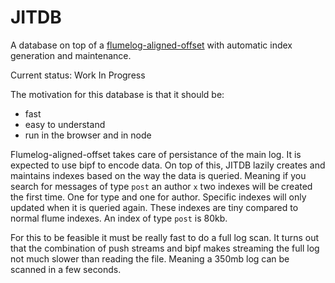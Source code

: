 # JITDB

A database on top of a [flumelog-aligned-offset] with automatic index
generation and maintenance.

Current status: Work In Progress

The motivation for this database is that it should be:
 - fast
 - easy to understand
 - run in the browser and in node

Flumelog-aligned-offset takes care of persistance of the main log. It
is expected to use bipf to encode data. On top of this, JITDB lazily
creates and maintains indexes based on the way the data is queried.
Meaning if you search for messages of type `post` an author `x` two
indexes will be created the first time. One for type and one for
author. Specific indexes will only updated when it is queried again.
These indexes are tiny compared to normal flume indexes. An index of
type `post` is 80kb.

For this to be feasible it must be really fast to do a full log scan.
It turns out that the combination of push streams and bipf makes
streaming the full log not much slower than reading the file. Meaning
a 350mb log can be scanned in a few seconds.

[flumelog-aligned-offset]: https://github.com/flumedb/flumelog-aligned-offset


